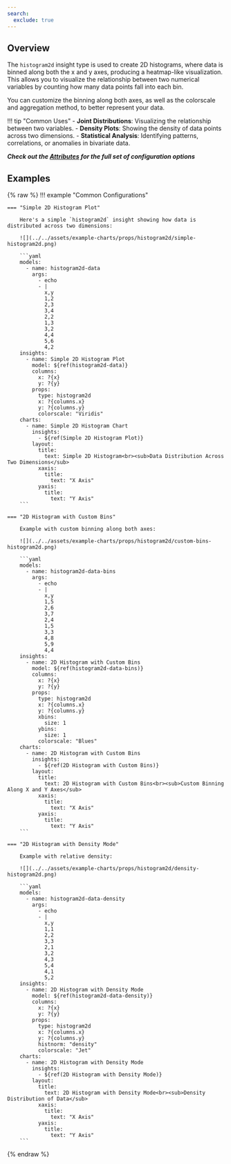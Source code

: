 ```yaml
---
search:
  exclude: true
---
```


<!--start-->

## Overview

The `histogram2d` insight type is used to create 2D histograms, where data is binned along both the x and y axes, producing a heatmap-like visualization. This allows you to visualize the relationship between two numerical variables by counting how many data points fall into each bin.

You can customize the binning along both axes, as well as the colorscale and aggregation method, to better represent your data.

!!! tip "Common Uses" - **Joint Distributions**: Visualizing the relationship between two variables. - **Density Plots**: Showing the density of data points across two dimensions. - **Statistical Analysis**: Identifying patterns, correlations, or anomalies in bivariate data.

_**Check out the [Attributes](../configuration/Insight/Props/Histogram2d/#attributes) for the full set of configuration options**_

## Examples

{% raw %}
!!! example "Common Configurations"

    === "Simple 2D Histogram Plot"

        Here's a simple `histogram2d` insight showing how data is distributed across two dimensions:

        ![](../../assets/example-charts/props/histogram2d/simple-histogram2d.png)

        ```yaml
        models:
          - name: histogram2d-data
            args:
              - echo
              - |
                x,y
                1,2
                2,3
                3,4
                2,2
                1,3
                3,2
                4,4
                5,6
                4,2
        insights:
          - name: Simple 2D Histogram Plot
            model: ${ref(histogram2d-data)}
            columns:
              x: ?{x}
              y: ?{y}
            props:
              type: histogram2d
              x: ?{columns.x}
              y: ?{columns.y}
              colorscale: "Viridis"
        charts:
          - name: Simple 2D Histogram Chart
            insights:
              - ${ref(Simple 2D Histogram Plot)}
            layout:
              title:
                text: Simple 2D Histogram<br><sub>Data Distribution Across Two Dimensions</sub>
              xaxis:
                title:
                  text: "X Axis"
              yaxis:
                title:
                  text: "Y Axis"
        ```

    === "2D Histogram with Custom Bins"

        Example with custom binning along both axes:

        ![](../../assets/example-charts/props/histogram2d/custom-bins-histogram2d.png)

        ```yaml
        models:
          - name: histogram2d-data-bins
            args:
              - echo
              - |
                x,y
                1,5
                2,6
                3,7
                2,4
                1,5
                3,3
                4,8
                5,9
                4,4
        insights:
          - name: 2D Histogram with Custom Bins
            model: ${ref(histogram2d-data-bins)}
            columns:
              x: ?{x}
              y: ?{y}
            props:
              type: histogram2d
              x: ?{columns.x}
              y: ?{columns.y}
              xbins:
                size: 1
              ybins:
                size: 1
              colorscale: "Blues"
        charts:
          - name: 2D Histogram with Custom Bins
            insights:
              - ${ref(2D Histogram with Custom Bins)}
            layout:
              title:
                text: 2D Histogram with Custom Bins<br><sub>Custom Binning Along X and Y Axes</sub>
              xaxis:
                title:
                  text: "X Axis"
              yaxis:
                title:
                  text: "Y Axis"
        ```

    === "2D Histogram with Density Mode"

        Example with relative density:

        ![](../../assets/example-charts/props/histogram2d/density-histogram2d.png)

        ```yaml
        models:
          - name: histogram2d-data-density
            args:
              - echo
              - |
                x,y
                1,1
                2,2
                3,3
                2,1
                3,2
                4,3
                5,4
                4,1
                5,2
        insights:
          - name: 2D Histogram with Density Mode
            model: ${ref(histogram2d-data-density)}
            columns:
              x: ?{x}
              y: ?{y}
            props:
              type: histogram2d
              x: ?{columns.x}
              y: ?{columns.y}
              histnorm: "density"
              colorscale: "Jet"
        charts:
          - name: 2D Histogram with Density Mode
            insights:
              - ${ref(2D Histogram with Density Mode)}
            layout:
              title:
                text: 2D Histogram with Density Mode<br><sub>Density Distribution of Data</sub>
              xaxis:
                title:
                  text: "X Axis"
              yaxis:
                title:
                  text: "Y Axis"
        ```

{% endraw %}

<!--end-->
